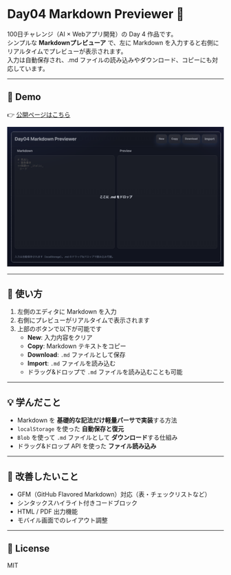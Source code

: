 # Day04 Markdown Previewer 📝

100日チャレンジ（AI × Webアプリ開発）の Day 4 作品です。  
シンプルな **Markdownプレビューア** で、左に Markdown を入力すると右側にリアルタイムでプレビューが表示されます。  
入力は自動保存され、.md ファイルの読み込みやダウンロード、コピーにも対応しています。  

---

## 🚀 Demo
👉 [公開ページはこちら](https://fsonhub-bit.github.io/day04-markdown/)

![screenshot](./screenshot.png)

---

## 📖 使い方
1. 左側のエディタに Markdown を入力  
2. 右側にプレビューがリアルタイムで表示されます  
3. 上部のボタンで以下が可能です  
   - **New**: 入力内容をクリア  
   - **Copy**: Markdown テキストをコピー  
   - **Download**: `.md` ファイルとして保存  
   - **Import**: `.md` ファイルを読み込む  
   - ドラッグ&ドロップで `.md` ファイルを読み込むことも可能  

---

## 💡 学んだこと
- Markdown を **基礎的な記法だけ軽量パーサで実装**する方法  
- `localStorage` を使った **自動保存と復元**  
- `Blob` を使って `.md` ファイルとして **ダウンロード**する仕組み  
- ドラッグ&ドロップ API を使った **ファイル読み込み**  

---

## 🔧 改善したいこと
- GFM（GitHub Flavored Markdown）対応（表・チェックリストなど）  
- シンタックスハイライト付きコードブロック  
- HTML / PDF 出力機能  
- モバイル画面でのレイアウト調整  

---

## 📝 License
MIT
